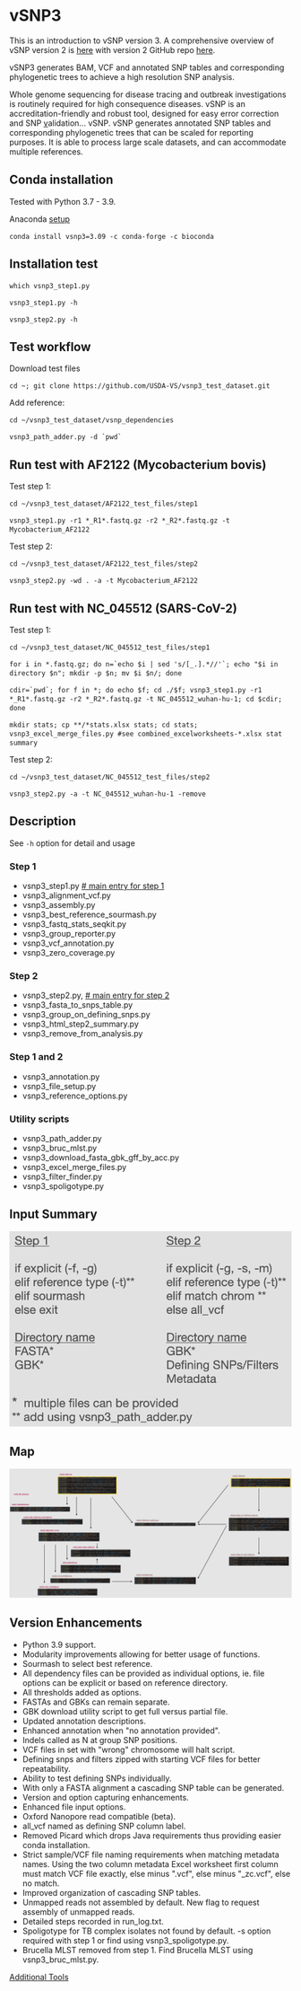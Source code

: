 # vSNP3

This is an introduction to vSNP version 3.  A comprehensive overview of vSNP version 2 is [here](https://github.com/USDA-VS/vSNP/blob/master/docs/detailed_usage.md) with version 2 GitHub repo [here](https://github.com/USDA-VS/vSNP).

vSNP3 generates BAM, VCF and annotated SNP tables and corresponding phylogenetic trees to achieve a high resolution SNP analysis.

Whole genome sequencing for disease tracing and outbreak investigations is routinely required for high consequence diseases.  vSNP is an accreditation-friendly and robust tool, designed for easy error correction and SNP <ins>v</ins>alidation... vSNP. vSNP generates annotated SNP tables and corresponding phylogenetic trees that can be scaled for reporting purposes.   It is able to process large scale datasets, and can accommodate multiple references.

## Conda installation

Tested with Python 3.7 - 3.9.

Anaconda [setup](./docs/instructions/conda_instructions.md)

```
conda install vsnp3=3.09 -c conda-forge -c bioconda
```

## Installation test
```
which vsnp3_step1.py
```
```
vsnp3_step1.py -h
```
```
vsnp3_step2.py -h
```

## Test workflow

Download test files
```
cd ~; git clone https://github.com/USDA-VS/vsnp3_test_dataset.git
```

Add reference:
```
cd ~/vsnp3_test_dataset/vsnp_dependencies
```
```
vsnp3_path_adder.py -d `pwd`
```

## Run test with AF2122 (Mycobacterium bovis)

Test step 1:
```
cd ~/vsnp3_test_dataset/AF2122_test_files/step1
```
```
vsnp3_step1.py -r1 *_R1*.fastq.gz -r2 *_R2*.fastq.gz -t Mycobacterium_AF2122
```

Test step 2:
```
cd ~/vsnp3_test_dataset/AF2122_test_files/step2
```
```
vsnp3_step2.py -wd . -a -t Mycobacterium_AF2122
```

## Run test with NC_045512 (SARS-CoV-2)

Test step 1:
```
cd ~/vsnp3_test_dataset/NC_045512_test_files/step1
```
```
for i in *.fastq.gz; do n=`echo $i | sed 's/[_.].*//'`; echo "$i in directory $n"; mkdir -p $n; mv $i $n/; done
```
```
cdir=`pwd`; for f in *; do echo $f; cd ./$f; vsnp3_step1.py -r1 *_R1*.fastq.gz -r2 *_R2*.fastq.gz -t NC_045512_wuhan-hu-1; cd $cdir; done
```
```
mkdir stats; cp **/*stats.xlsx stats; cd stats; vsnp3_excel_merge_files.py #see combined_excelworksheets-*.xlsx stat summary
```

Test step 2:
```
cd ~/vsnp3_test_dataset/NC_045512_test_files/step2
```
```
vsnp3_step2.py -a -t NC_045512_wuhan-hu-1 -remove
```

## Description

See `-h` option for detail and usage

### Step 1
- vsnp3_step1.py <u> # main entry for step 1</u>
- vsnp3_alignment_vcf.py
- vsnp3_assembly.py
- vsnp3_best_reference_sourmash.py
- vsnp3_fastq_stats_seqkit.py
- vsnp3_group_reporter.py
- vsnp3_vcf_annotation.py
- vsnp3_zero_coverage.py

### Step 2
- vsnp3_step2.py, <u># main entry for step 2</u>
- vsnp3_fasta_to_snps_table.py
- vsnp3_group_on_defining_snps.py
- vsnp3_html_step2_summary.py
- vsnp3_remove_from_analysis.py

### Step 1 and 2
- vsnp3_annotation.py
- vsnp3_file_setup.py
- vsnp3_reference_options.py

### Utility scripts
- vsnp3_path_adder.py
- vsnp3_bruc_mlst.py
- vsnp3_download_fasta_gbk_gff_by_acc.py
- vsnp3_excel_merge_files.py
- vsnp3_filter_finder.py
- vsnp3_spoligotype.py
 
## Input Summary

<!-- <img src="../dependencies/vsnp_inputs.png" alt="vSNP inputs" width="500"> -->
![vSNP inputs](docs/img/vsnp_inputs.png "vSNP inputs")
## Map

<!-- ![vSNP script usage](../dependencies/vsnp3_structure.jpg "Script structure") -->
![Script structure](docs/img/vsnp3_structure.png "Script structure")

## Version Enhancements

- Python 3.9 support.
- Modularity improvements allowing for better usage of functions.
- Sourmash to select best reference.
- All dependency files can be provided as individual options, ie. file options can be explicit or based on reference directory.
- All thresholds added as options.
- FASTAs and GBKs can remain separate.
- GBK download utility script to get full versus partial file.
- Updated annotation descriptions.
- Enhanced annotation when "no annotation provided".
- Indels called as N at group SNP positions.
- VCF files in set with "wrong" chromosome will halt script.
- Defining snps and filters zipped with starting VCF files for better repeatability.
- Ability to test defining SNPs individually.
- With only a FASTA alignment a cascading SNP table can be generated.
- Version and option capturing enhancements.
- Enhanced file input options.
- Oxford Nanopore read compatible (beta).
- all_vcf named as defining SNP column label.
- Removed Picard which drops Java requirements thus providing easier conda installation.
- Strict sample/VCF file naming requirements when matching metadata names.  Using the two column metadata Excel worksheet first column must match VCF file exactly, else minus ".vcf",  else minus "_zc.vcf", else no match.
- Improved organization of cascading SNP tables.
- Unmapped reads not assembled by default.  New flag to request assembly of unmapped reads.
- Detailed steps recorded in run_log.txt.
- Spoligotype for TB complex isolates not found by default.  -s option required with step 1 or find using vsnp3_spoligotype.py.
- Brucella MLST removed from step 1.  Find Brucella MLST using vsnp3_bruc_mlst.py.

[Additional Tools](./docs/instructions/additional_tools.md)

